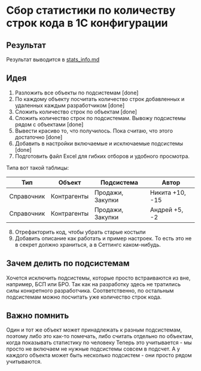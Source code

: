 # Сбор статистики по количеству строк кода в 1С конфигурации

## Результат

Результат выводится в [stats_info.md](stats_info.md)

## Идея

1. Разложить все объекты по подсистемам [done]
2. По каждому объекту посчитать количество строк добавленных и удаленных каждым разработчиком [done]
3. Сложить количество строк по объектам [done]
4. Сложить количество строк по подсистемам. Вывожу подсистемы рядом с объектами [done]
5. Вывести красиво то, что получилось. Пока считаю, что этого достаточно [done]
6. Добавить в настройки включаемые и исключаемые подсистемы [done]
7. Подготовить файл Excel для гибких отборов и удобного просмотра. 

Типа вот такой таблицы:

| Тип        | Объект      | Подсистема       | Автор           |
|------------|-------------|------------------|-----------------|
| Справочник | Контрагенты | Продажи, Закупки | Никита +10, -15 |
| Справочник | Контрагенты | Продажи, Закупки | Андрей +5, -2   |

8. Отрефакторить код, чтобы убрать старые костыли
9. Добавить описание как работать и пример настроек. То есть это не в секрет должно храниться, а в Сеттингс каком-нибудь.

## Зачем делить по подсистемам

Хочется исключить подсистемы, которые просто встраиваются из вне, например, БСП или БРО. Так как на разработку здесь не тратились силы конкретного разработчика.
Соответственно, по остальным подсистемам можно посчитать уже количество строк кода.

## Важно помнить

Один и тот же объект может принадлежать к разным подсистемам, поэтому либо это как-то помечать, либо считать отдельно по объектам, когда показывать статистику по человеку
Теперь это учитывается - мы просто не включаем не нужные подсистемы совсем в подсчет. А у каждого объекта может быть несколько подсистем - они просто рядом учитываются.